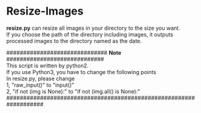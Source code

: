 # Resize-Images

**resize.py** can resize all images in your directory to the size you want.  
If you choose the path of the directory including images, it outputs processed images to the directory named as the date. 



############################## **Note** #############################  
This script is written by python2.  
If you use Python3, you have to change the following points  
In resize.py, please change  
1, "raw_input()" to "input()"  
2, "if not (img is None):" to "if not (img.all() is None):"  
###################################################################

